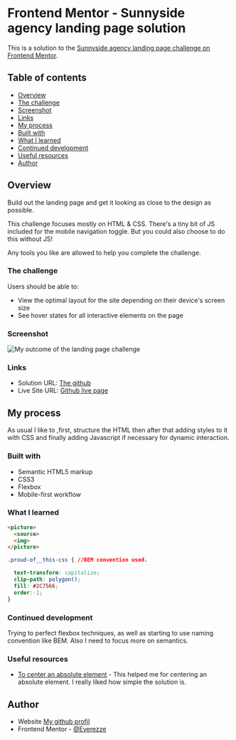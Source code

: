 # Frontend Mentor - Sunnyside agency landing page solution

This is a solution to the [Sunnyside agency landing page challenge on Frontend Mentor](https://www.frontendmentor.io/challenges/sunnyside-agency-landing-page-7yVs3B6ef).

## Table of contents

  - [Overview](#overview)
  - [The challenge](#the-challenge)
  - [Screenshot](#screenshot)
  - [Links](#links)
  - [My process](#my-process)
  - [Built with](#built-with)
  - [What I learned](#what-i-learned)
  - [Continued development](#continued-development)
  - [Useful resources](#useful-resources)
  - [Author](#author)
## Overview

Build out the landing page and get it looking as close to the design as possible.

This challenge focuses mostly on HTML & CSS. There's a tiny bit of JS included for the mobile navigation toggle. But you could also choose to do this without JS!

Any tools you like are allowed to help you complete the challenge.
### The challenge

Users should be able to:

- View the optimal layout for the site depending on their device's screen size
- See hover states for all interactive elements on the page

### Screenshot

![My outcome of the landing page challenge](./Sunnyside_agency_challenge.jpg)
### Links

- Solution URL: [The github](https://github.com/Everezze/Sunnyside-Agency-Landing-page)
- Live Site URL: [Github live page](https://everezze.github.io/Sunnyside-Agency-Landing-page/)

## My process

As usual I like to ,first, structure the HTML then after that adding styles to it with CSS and finally adding Javascript if necessary for dynamic interaction.

### Built with

- Semantic HTML5 markup
- CSS3
- Flexbox
- Mobile-first workflow
### What I learned

```html
<picture>
  <source>
  <img>
</picture>
```

```css
.proud-of__this-css { //BEM convention used.

  text-transform: capitalize;
  clip-path: polygon();
  fill: #2C7566;
  order:-1;
}
```
### Continued development

Trying to perfect flexbox techniques, as well as starting to use naming convention like BEM. Also I need to focus more on semantics.
### Useful resources

- [To center an absolute element](https://www.youtube.com/watch?v=HWtiX_N2IYg&t=138s) - This helped me for centering an absolute element. I really liked how simple the solution is.
## Author

- Website [My github profil](https://github.com/Everezze)
- Frontend Mentor - [@Everezze](https://www.frontendmentor.io/profile/Everezze)